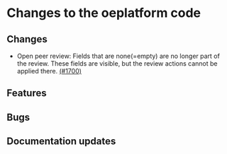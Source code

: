 # Changes to the oeplatform code

## Changes

- Open peer review: Fields that are none(=empty) are no longer part of the review. These fields are visible, but the review actions cannot be applied there. [(#1700)](https://github.com/OpenEnergyPlatform/oeplatform/pull/1700)

## Features

## Bugs

## Documentation updates
